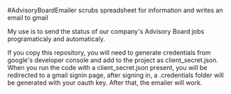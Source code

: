 #AdvisoryBoardEmailer scrubs spreadsheet for information and writes an email to gmail

My use is to send the status of our company's Advisory Board jobs programaticaly and automaticaly. 

If you copy this repository, you will need to generate credentials from google's developer console and add to the project as client_secret.json.  When you run the code with a client_secret.json present, you will be redirected to a gmail signin page, after signing in, a .credentials folder will be generated with your oauth key.  After that, the emailer will work.